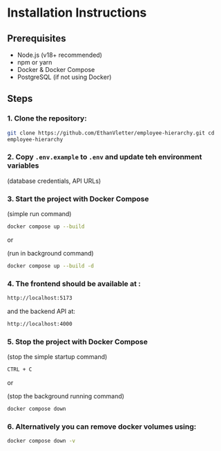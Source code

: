 # Installation Instructions

## Prerequisites

- Node.js (v18+ recommended)
- npm or yarn
- Docker & Docker Compose
- PostgreSQL (if not using Docker)

## Steps

### 1. Clone the repository:

```bash
git clone https://github.com/EthanVletter/employee-hierarchy.git cd
employee-hierarchy
```

### 2. Copy `.env.example` to `.env` and update teh environment variables

(database credentials, API URLs)

### 3. Start the project with Docker Compose

(simple run command)

```bash
docker compose up --build
```

or

(run in background command)

```bash
docker compose up --build -d
```

### 4. The frontend should be available at :

```bash
http://localhost:5173
```

and the backend API at:

```bash
http://localhost:4000
```

### 5. Stop the project with Docker Compose

(stop the simple startup command)

```bash
CTRL + C
```

or

(stop the background running command)

```bash
docker compose down
```

### 6. Alternatively you can remove docker volumes using:

```bash
docker compose down -v
```
